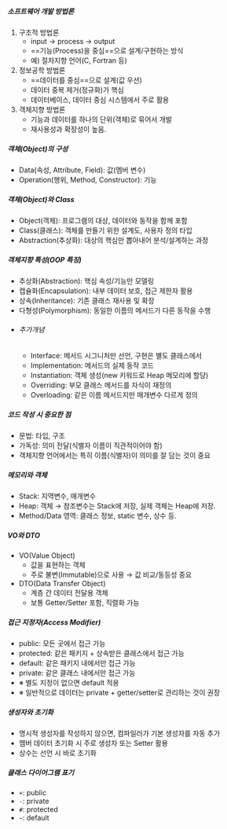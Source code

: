 ##### 소프트웨어 개발 방법론
1. 구조적 방법론 
	- input → process → output
	- ==기능(Process)을 중심==으로 설계/구현하는 방식
	- 예) 절차지향 언어(C, Fortran 등)
2. 정보공학 방법론
	- ==데이터를 중심==으로 설계(값 우선)
	- 데이터 중복 제거(정규화)가 핵심
	- 데이터베이스, 데이터 중심 시스템에서 주로 활용
3. 객체지향 방법론
	- 기능과 데이터를 하나의 단위(객체)로 묶어서 개발
	- 재사용성과 확장성이 높음.

##### 객체(Object)의 구성
- Data(속성, Attribute, Field): 값(멤버 변수)
- Operation(행위, Method, Constructor): 기능

##### 객체(Object)와 Class
- Object(객체): 프로그램의 대상, 데이터와 동작을 함께 포함
- Class(클래스): 객체를 만들기 위한 설계도, 사용자 정의 타입
- Abstraction(추상화): 대상의 핵심만 뽑아내어 분석/설계하는 과정

##### 객체지향 특성(OOP 특징)
- 추상화(Abstraction): 핵심 속성/기능만 모델링
- 캡슐화(Encapsulation): 내부 데이터 보호, 접근 제한자 활용
- 상속(Inheritance): 기존 클래스 재사용 및 확장
- 다형성(Polymorphism): 동일한 이름의 메서드가 다른 동작을 수행
- ###### 추가개념
	- Interface: 메서드 시그니처만 선언, 구현은 별도 클래스에서
	- Implementation: 메서드의 실제 동작 코드
	- Instantiation: 객체 생성(new 키워드로 Heap 메모리에 할당)
	- Overriding: 부모 클래스 메서드를 자식이 재정의
	- Overloading: 같은 이름 메서드지만 매개변수 다르게 정의

##### 코드 작성 시 중요한 점
- 문법: 타입, 구조
- 가독성: 의미 전달(식별자 이름이 직관적이어야 함)
- 객체지향 언어에서는 특히 이름(식별자)이 의미를 잘 담는 것이 중요

##### 메모리와 객체
- Stack: 지역변수, 매개변수
- Heap: 객체 → 참조변수는 Stack에 저장, 실제 객체는 Heap에 저장.
- Method/Data 영역: 클래스 정보, static 변수, 상수 등.

##### VO와 DTO
- VO(Value Object)
	- 값을 표현하는 객체
	- 주로 불변(Immutable)으로 사용 → 값 비교/동등성 중요
- DTO(Data Transfer Object)
	- 계층 간 데이터 전달용 객체
	- 보통 Getter/Setter 포함, 직렬화 가능

##### 접근 지정자(Access Modifier)
- public: 모든 곳에서 접근 가능
- protected: 같은 패키지 + 상속받은 클래스에서 접근 가능
- default: 같은 패키지 내에서만 접근 가능
- private: 같은 클래스 내에서만 접근 가능
- ※ 별도 지정이 없으면 default 적용
- ※ 일반적으로 데이터는 private + getter/setter로 관리하는 것이 권장

##### 생성자와 초기화
- 명시적 생성자를 작성하지 않으면, 컴파일러가 기본 생성자를 자동 추가
- 멤버 데이터 초기화 시 주로 생성자 또는 Setter 활용
- 상수는 선언 시 바로 초기화

##### 클래스 다이어그램 표기
- `+`: public
- `-`: private
- `#`: protected
- `~`: default












